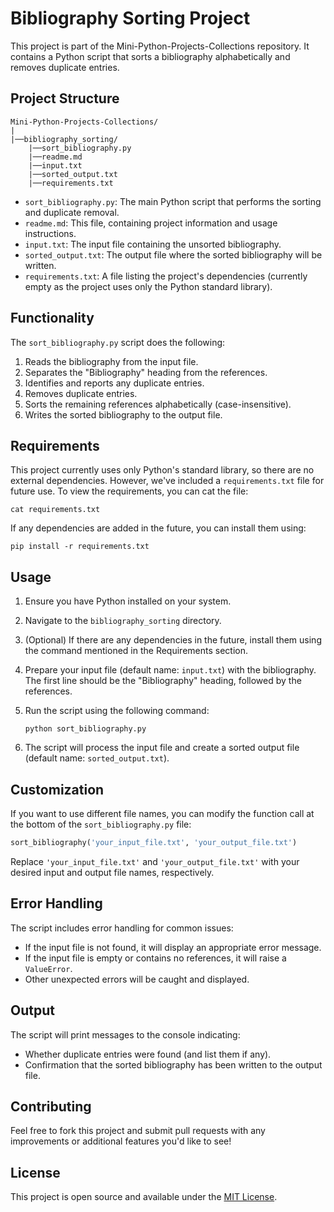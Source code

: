 # Bibliography Sorting Project

This project is part of the Mini-Python-Projects-Collections repository. It contains a Python script that sorts a bibliography alphabetically and removes duplicate entries.

## Project Structure

```
Mini-Python-Projects-Collections/
|
|──bibliography_sorting/
    |──sort_bibliography.py
    |──readme.md
    |──input.txt
    |──sorted_output.txt
    |──requirements.txt
```

- `sort_bibliography.py`: The main Python script that performs the sorting and duplicate removal.
- `readme.md`: This file, containing project information and usage instructions.
- `input.txt`: The input file containing the unsorted bibliography.
- `sorted_output.txt`: The output file where the sorted bibliography will be written.
- `requirements.txt`: A file listing the project's dependencies (currently empty as the project uses only the Python standard library).

## Functionality

The `sort_bibliography.py` script does the following:

1. Reads the bibliography from the input file.
2. Separates the "Bibliography" heading from the references.
3. Identifies and reports any duplicate entries.
4. Removes duplicate entries.
5. Sorts the remaining references alphabetically (case-insensitive).
6. Writes the sorted bibliography to the output file.

## Requirements

This project currently uses only Python's standard library, so there are no external dependencies. However, we've included a `requirements.txt` file for future use. To view the requirements, you can cat the file:

```
cat requirements.txt
```

If any dependencies are added in the future, you can install them using:

```
pip install -r requirements.txt
```

## Usage

1. Ensure you have Python installed on your system.
2. Navigate to the `bibliography_sorting` directory.
3. (Optional) If there are any dependencies in the future, install them using the command mentioned in the Requirements section.
4. Prepare your input file (default name: `input.txt`) with the bibliography. The first line should be the "Bibliography" heading, followed by the references.
5. Run the script using the following command:

   ```
   python sort_bibliography.py
   ```

6. The script will process the input file and create a sorted output file (default name: `sorted_output.txt`).

## Customization

If you want to use different file names, you can modify the function call at the bottom of the `sort_bibliography.py` file:

```python
sort_bibliography('your_input_file.txt', 'your_output_file.txt')
```

Replace `'your_input_file.txt'` and `'your_output_file.txt'` with your desired input and output file names, respectively.

## Error Handling

The script includes error handling for common issues:

- If the input file is not found, it will display an appropriate error message.
- If the input file is empty or contains no references, it will raise a `ValueError`.
- Other unexpected errors will be caught and displayed.

## Output

The script will print messages to the console indicating:

- Whether duplicate entries were found (and list them if any).
- Confirmation that the sorted bibliography has been written to the output file.

## Contributing

Feel free to fork this project and submit pull requests with any improvements or additional features you'd like to see!

## License

This project is open source and available under the [MIT License](LICENSE).
